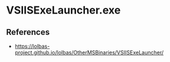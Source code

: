# VSIISExeLauncher.exe

## References
* https://lolbas-project.github.io/lolbas/OtherMSBinaries/VSIISExeLauncher/
